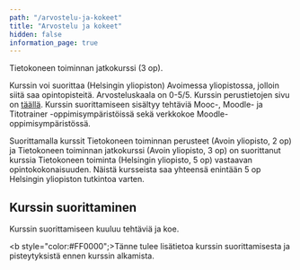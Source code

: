 ```yaml
---
path: "/arvostelu-ja-kokeet"
title: "Arvostelu ja kokeet"
hidden: false
information_page: true
---
```



Tietokoneen toiminnan jatkokurssi (3 op).

Kurssin voi suorittaa (Helsingin yliopiston) Avoimessa yliopistossa, jolloin siitä saa opintopisteitä. Arvosteluskaala on 0-5/5. Kurssin perustietojen sivu on [täällä](https://studies.helsinki.fi/opintotarjonta/cur/otm-a7b105c5-a2e2-4d94-9db5-5c3956bdac5a/_Tietokoneen_toiminnan_jatkokurssi_). Kurssin suorittamiseen sisältyy tehtäviä Mooc-, Moodle- ja Titotrainer -oppimisympäristöissä sekä verkkokoe Moodle-oppimisympäristössä.

Suorittamalla kurssit Tietokoneen toiminnan perusteet (Avoin yliopisto, 2 op) ja Tietokoneen toiminnan jatkokurssi (Avoin yliopisto, 3 op) on suorittanut kurssia Tietokoneen toiminta (Helsingin yliopisto, 5 op) vastaavan opintokokonaisuuden. Näistä kursseista saa yhteensä enintään 5 op Helsingin yliopiston tutkintoa varten.

## Kurssin suorittaminen
Kurssin suorittamiseen kuuluu tehtäviä ja koe.

 <b style="color:#FF0000";>Tänne tulee lisätietoa kurssin suorittamisesta ja pisteytyksistä ennen kurssin alkamista.</b>

<!--
Suoritus on hyvin tehtäväpainotteinen. Kurssin pisteistä puolet saadaan tehtäviä tekemällä ja puolet kokeesta. Kurssin arvostelussa otetaan huomioon tehtävät, jotka on suoritettu ennen koetta, kuitenkin määräajat huomioiden. Jos osallistut useampaan kuin yhteen kokeeseen, arvostelu tehdään kokeen ja ennen kyseistä koetta tehtyjen tehtävien yhteispistemäärän perusteella.

### Tehtävät
Tehtäviä tekemällä voit hankkia yhteensä 30 kurssipistettä.

**Mooc-sivuston pikatehtävät**

Pisteytys: 100 % -> 1 kurssipiste.

**Titotrainer -tehtävät (HUOM! Vain kurssivaihtoehto MOOC 2022)**

Pisteytys: 40 tehtävää oikein -> 6 pistettä. Alle 40 tehtävää, niin kurssipisteet kaavalla (tehtävämäärä / 40) * 6.

**Moodle-tehtävät (automaattisesti tarkistettavia tehtäviä)**

4 tehtäväsarjaa
Osasta 1 kurssipisteitä 1.
Osista 2, 3 ja 4 kustakin 2 kurssipistettä.
Yhteensä 7 kurssipistettä.

Osakohtaisesti täydet pisteet saa, kun on saanut kaikki tehtyä oikein. Sen alittavat määrät määräytyvät lineaarisesti, eli täysistä pisteistä se prosenttiosuus, paljonko on oikein. HUOM: Näitä saa yrittää niin monta kertaa kuin haluaa, ilman pistevähennyksiä yrityskerran jälkeen.

**Selitystehtävät, jotka palautetaan Moodleen ja itse- ja vertaisarvioidaan**

4 laajempaa tehtäväosaa. Enimmäispisteet 4 kurssipistettä tehtäväosaa kohden. Yhteensä siis maksimi 16 kurssipistettä.
Ilman itsearvioinnin ja yhden vertaisarvioinnin tekemistä selitystehtävää kohden kuitenkin 0 pistettä.

### Koe

Koe suoritetaan kurssin Moodle-sivulla. Koeaika on 2,5 tuntia. Koe kuitenkin päättyy viimeistään alla olevassa aikataulussa kerrottuna aikana: aloita siis ajoissa! Kurssiarvostelu tehdään aina, kun olet osallistunut kokeeseen. Voit osallistua enintään kolmeen kokeeseen. Paras suoritus huomioidaan. Kokeen enimmäispistemäärä on 30 pistettä. Koepäivät ovat seuraavat:

- ti 26.4.2022 klo 16.00 -19.00
- ti 7.6.2022 klo 16.00 – 19.00
- ti 30.8.2022. klo 16.00 – 19.00
- ti 1.11.2022 klo 16.00- 19.00 (Viimeinen uusintakoe)

### Arvosanojen määräytyminen

Kokeen enimmäispistemäärä on 30 kurssipistettä ja tehtävien 30 kurssipistettä. Yhteensä kurssipisteitä on siis saatavana 60. Kunhan koepisteitä on vähintään puolet kokeen enimmäispistemäärästä, tehtävistä saatujen kurssipisteiden ja koepisteiden yhteissumman mukaan arvosanarajat ovat seuraavat:

- 50 pistettä -> 5  
- 45 pistettä -> 4  
- 40 pistettä -> 3  
- 35 pistettä -> 2  
- 30 pistettä -> 1  


### Arvostelu muutoin kuin (Helsingin yliopiston) Avoimen yliopiston kurssina
Kurssimateriaalia voi käyttää toisen asteen oppilaitoksissa (esim. lukioissa) oppilaitoksen määräämin kriteerein. Tällöin suoritus ei kuitenkaan välttämättä vastaa Helsingin yliopiston tutkintovaatimuksia vastaavaa kurssisuoritusta.

-->
